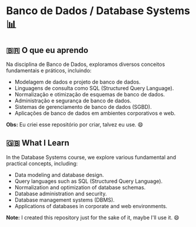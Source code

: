 # Banco de Dados / Database Systems 📊

## 🇧🇷 O que eu aprendo

Na disciplina de Banco de Dados, exploramos diversos conceitos fundamentais e práticos, incluindo:

- Modelagem de dados e projeto de banco de dados.
- Linguagens de consulta como SQL (Structured Query Language).
- Normalização e otimização de esquemas de banco de dados.
- Administração e segurança de banco de dados.
- Sistemas de gerenciamento de banco de dados (SGBD).
- Aplicações de banco de dados em ambientes corporativos e web.

**Obs:** Eu criei esse repositório por criar, talvez eu use. 😄

## 🇬🇧 What I Learn

In the Database Systems course, we explore various fundamental and practical concepts, including:

- Data modeling and database design.
- Query languages such as SQL (Structured Query Language).
- Normalization and optimization of database schemas.
- Database administration and security.
- Database management systems (DBMS).
- Applications of databases in corporate and web environments.

**Note:** I created this repository just for the sake of it, maybe I'll use it. 😄
